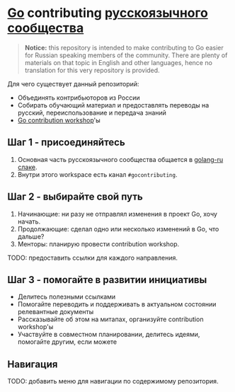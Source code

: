 # [Go](https://golang.org/) contributing [русскоязычного сообщества](http://slack.golang-ru.com/)

> **Notice:** this repository is intended to make contributing to Go easier
> for Russian speaking members of the community.
> There are plenty of materials on that topic in English and other languages,
> hence no translation for this very repository is provided.

Для чего существует данный репозиторий:
* Объединять контрибьюторов из России
* Собирать обучающий материал и предоставлять переводы на русский, переиспользование и передача знаний
* [Go contribution workshop](https://blog.golang.org/contributor-workshop)'ы

## Шаг 1 - присоединяйтесь

1. Основная часть русскоязычного сообщества общается в [golang-ru слаке](http://slack.golang-ru.com/).
2. Внутри этого workspace есть канал `#gocontributing`.

## Шаг 2 - выбирайте свой путь

1. Начинающие: ни разу не отправлял изменения в проект Go, хочу начать.
2. Продолжающие: сделал одно или несколько изменений в Go, что дальше?
3. Менторы: планирую провести contribution workshop.

TODO: предоставить ссылки для каждого направления.

## Шаг 3 - помогайте в развитии инициативы

* Делитесь полезными ссылками
* Помогайте переводить и поддерживать в актуальном состоянии релевантные документы
* Рассказывайте об этом на митапах, организуйте contribution workshop'ы
* Участвуйте в совместном планировании, делитесь идеями, помогайте другим, если можете

## Навигация

TODO: добавить меню для навигации по содержимому репозитория.
